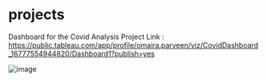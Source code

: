 # projects


Dashboard for the Covid Analysis Project 
Link : https://public.tableau.com/app/profile/omaira.parveen/viz/CovidDashboard_16777554944820/Dashboard1?publish=yes

![image](https://user-images.githubusercontent.com/36782964/222413132-ff2f711b-213c-4e0d-9059-b8584f56338e.png)
